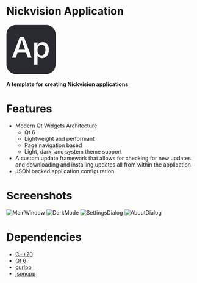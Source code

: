 # Nickvision Application
![icon](NickvisionApplication/Resources/icon.png)

 **A template for creating Nickvision applications**

# Features
- Modern Qt Widgets Architecture
  - Qt 6
  - Lightweight and performant
  - Page navigation based
  - Light, dark, and system theme support
- A custom update framework that allows for checking for new updates and downloading and installing updates all from within the application
- JSON backed application configuration

# Screenshots
![MainWindow](https://user-images.githubusercontent.com/17648453/180688127-3cd6f392-0dfb-4210-a3d3-c75c56833660.png)
![DarkMode](https://user-images.githubusercontent.com/17648453/180688147-7c2f6b04-af80-44a3-820b-f391033a1826.png)
![SettingsDialog](https://user-images.githubusercontent.com/17648453/180688161-d9acabf2-b586-42c6-a12e-19d3ab2617c7.png)
![AboutDialog](https://user-images.githubusercontent.com/17648453/180688176-936eb0a8-8b00-4655-bfe3-c529f3852eaf.png)

# Dependencies
- [C++20](https://en.cppreference.com/w/cpp/20)
- [Qt 6](https://www.qt.io/product/qt6)
- [curlpp](http://www.curlpp.org/)
- [jsoncpp](https://github.com/open-source-parsers/jsoncpp)

